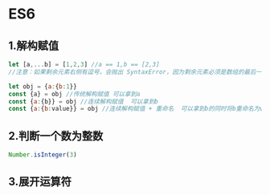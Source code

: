 #  ES6

## 1.解构赋值

```js
let [a,...b] = [1,2,3] //a == 1,b == [2,3]
//注意：如果剩余元素右侧有逗号，会抛出 SyntaxError，因为剩余元素必须是数组的最后一个元素。

let obj = {a:{b:1}}
const {a} = obj //传统解构赋值 可以拿到a
const {a:{b}} = obj //连续解构赋值  可以拿到b
const {a:{b:value}} = obj //连续解构赋值 + 重命名  可以拿到b的同时将b重命名为value
```

## 2.判断一个数为整数

```js
Number.isInteger(3)
```

## 3.展开运算符

